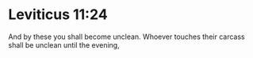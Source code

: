 # Leviticus 11:24

And by these you shall become unclean. Whoever touches their carcass shall be unclean until the evening,
